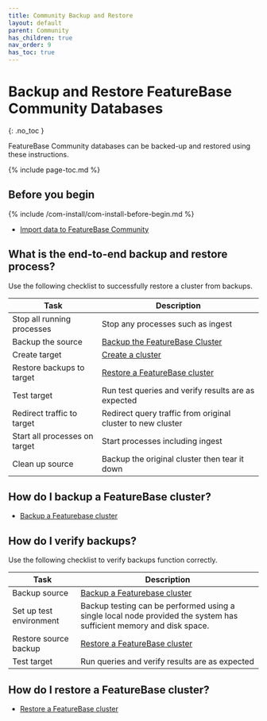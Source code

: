 ```yaml
---
title: Community Backup and Restore
layout: default
parent: Community
has_children: true
nav_order: 9
has_toc: true
---
```


# Backup and Restore FeatureBase Community Databases
{: .no_toc }

FeatureBase Community databases can be backed-up and restored using these instructions.

{% include page-toc.md %}

## Before you begin

{% include /com-install/com-install-before-begin.md %}
* [Import data to FeatureBase Community](/docs/community/com-ingest/com-ingest-manage)

## What is the end-to-end backup and restore process?

Use the following checklist to successfully restore a cluster from backups.

| Task | Description |
|---|---|
| Stop all running processes | Stop any processes such as ingest |
| Backup the source | [Backup the FeatureBase Cluster](/docs/community/com-backup/com-config-backup) |
| Create target | [Create a cluster](/docs/community/com-config/old-resize-cluster) |
| Restore backups to target | [Restore a FeatureBase cluster](/docs/community/com-backup/com-config-restore) |
| Test target | Run test queries and verify results are as expected |
| Redirect traffic to target | Redirect query traffic from original cluster to new cluster |
| Start all processes on target | Start processes including ingest |
| Clean up source | Backup the original cluster then tear it down |

## How do I backup a FeatureBase cluster?

* [Backup a Featurebase cluster](/docs/community/com-backup/com-config-backup)

## How do I verify backups?

Use the following checklist to verify backups function correctly.

| Task | Description |
|---|---|
| Backup source | [Backup a Featurebase cluster](/docs/community/com-backup/com-config-backup) |
| Set up test environment | Backup testing can be performed using a single local node provided the system has sufficient memory and disk space. |
| Restore source backup | [Restore a FeatureBase cluster](/docs/community/com-backup/com-config-restore) |
| Test target | Run queries and verify results are as expected |

## How do I restore a FeatureBase cluster?

* [Restore a FeatureBase cluster](/docs/community/com-backup/com-config-restore)
